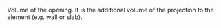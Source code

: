 Volume of the opening. It is the additional volume of the projection to the element (e.g. wall or slab).
